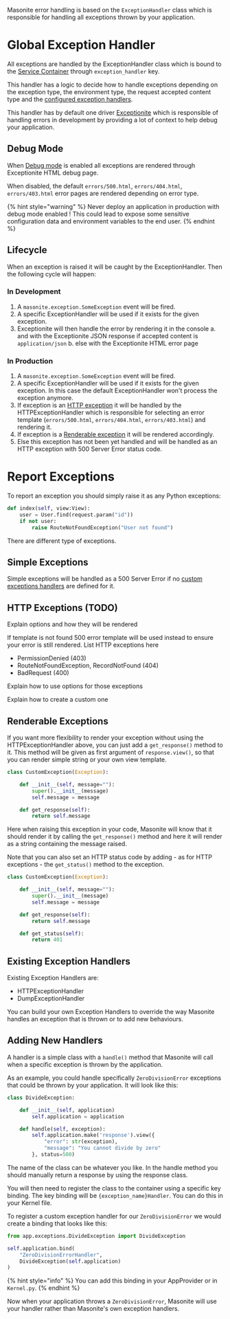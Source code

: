 Masonite error handling is based on the `ExceptionHandler` class which is responsible for handling all exceptions thrown by your application.

# Global Exception Handler

All exceptions are handled by the ExceptionHandler class which is bound to the [Service Container](../architecture/service-container.md) through `exception_handler` key.

This handler has a logic to decide how to handle exceptions depending on the exception type, the environment type, the request accepted content type and the [configured exception handlers](#adding-new-handlers).

This handler has by default one driver [Exceptionite](https://github.com/MasoniteFramework/exceptionite) which is responsible of handling errors in development by providing a lot of context to help debug your application.

## Debug Mode

When [Debug mode](/features/environments.md#debug-mode) is enabled all exceptions are rendered through Exceptionite HTML debug page.

When disabled, the default `errors/500.html`, `errors/404.html`, `errors/403.html` error pages are rendered depending on error type.

{% hint style="warning" %}
Never deploy an application in production with debug mode enabled ! This could lead to expose some
sensitive configuration data and environment variables to the end user.
{% endhint %}

## Lifecycle

When an exception is raised it will be caught by the ExceptionHandler. Then the following cycle will happen:

### In Development

1. A `masonite.exception.SomeException` event will be fired.
2. A specific ExceptionHandler will be used if it exists for the given exception.
3. Exceptionite will then handle the error by rendering it in the console
    a. and with the Exceptionite JSON response if accepted content is `application/json`
    b. else with the Exceptionite HTML error page

### In Production

1. A `masonite.exception.SomeException` event will be fired.
2. A specific ExceptionHandler will be used if it exists for the given exception. In this case the default ExceptionHandler won't process the exception anymore.
3. If exception is an [HTTP exception](#http-exceptions) it will be handled by the HTTPExceptionHandler which
is responsible for selecting an error template (`errors/500.html`, `errors/404.html`, `errors/403.html`) and rendering it.
4. If exception is a [Renderable exception](#renderable-exceptions) it will be rendered accordingly.
5. Else this exception has not been yet handled and will be handled as an HTTP exception with 500 Server Error status code.


# Report Exceptions

To report an exception you should simply raise it as any Python exceptions:

```python
def index(self, view:View):
    user = User.find(request.param("id"))
    if not user:
        raise RouteNotFoundException("User not found")
```

There are different type of exceptions.

## Simple Exceptions

Simple exceptions will be handled as a 500 Server Error if no [custom exceptions handlers](#adding-new-handlers) are
defined for it.

## HTTP Exceptions (TODO)

Explain options and how they will be rendered

If template is not found 500 error template will be used instead to ensure your error is still rendered.
List HTTP exceptions here
- PermissionDenied (403)
- RouteNotFoundException, RecordNotFound (404)
- BadRequest (400)

Explain how to use options for those exceptions

Explain how to create a custom one

## Renderable Exceptions

If you want more flexibility to render your exception without using the HTTPExceptionHandler above, you can just add a `get_response()` method to it.
This method will be given as first argument of `response.view()`, so that you can render simple string or your own view template.

```python
class CustomException(Exception):

    def __init__(self, message=""):
        super().__init__(message)
        self.message = message

    def get_response(self):
        return self.message
```

Here when raising this exception in your code, Masonite will know that it should render it by calling the `get_response()` method and here it will render as a string containing the message raised.

Note that you can also set an HTTP status code by adding - as for HTTP exceptions - the `get_status()` method to the exception.

```python
class CustomException(Exception):

    def __init__(self, message=""):
        super().__init__(message)
        self.message = message

    def get_response(self):
        return self.message

    def get_status(self):
        return 401
```

## Existing Exception Handlers

Existing Exception Handlers are:
- HTTPExceptionHandler
- DumpExceptionHandler

You can build your own Exception Handlers to override the way Masonite handles an exception that is thrown or to add new behaviours.

## Adding New Handlers

A handler is a simple class with a `handle()` method that Masonite will call when a specific exception is thrown by the application.

As an example, you could handle specifically `ZeroDivisionError` exceptions that could be thrown by your application. It will look like this:

```python
class DivideException:

    def __init__(self, application)
        self.application = application

    def handle(self, exception):
        self.application.make('response').view({
            "error": str(exception),
            "message": "You cannot divide by zero"
        }, status=500)
```

The name of the class can be whatever you like. In the handle method you should manually return a response by using the response class.

You will then need to register the class to the container using a specific key binding. The key binding will be `{exception_name}Handler`. You can do this in your Kernel file.

To register a custom exception handler for our `ZeroDivisionError` we would create a binding that looks like this:

```python
from app.exceptions.DivideException import DivideException

self.application.bind(
    "ZeroDivisionErrorHandler",
    DivideException(self.application)
)
```

{% hint style="info" %}
You can add this binding in your AppProvider or in `Kernel.py`.
{% endhint %}

Now when your application throws a `ZeroDivisionError`, Masonite will use your handler rather than Masonite's own exception handlers.

